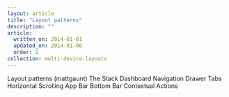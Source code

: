 ```yaml
---
layout: article
title: "Layout patterns"
description: ""
article:
  written_on: 2014-01-01
  updated_on: 2014-01-06
  order: 2
collection: multi-device-layouts
---
```


Layout patterns (mattgaunt)
    The Stack
    Dashboard
    Navigation Drawer
    Tabs
    Horizontal Scrolling
    App Bar
    Bottom Bar
    Contextual Actions
